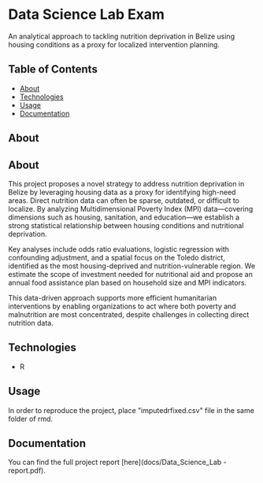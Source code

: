 # Data Science Lab Exam
An analytical approach to tackling nutrition deprivation in Belize using housing conditions as a proxy for localized intervention planning.

## Table of Contents
- [About](#about)
- [Technologies](#technologies)
- [Usage](#usage)
- [Documentation](#documentation)


## About

## About

This project proposes a novel strategy to address nutrition deprivation in Belize by leveraging housing data as a proxy for identifying high-need areas. Direct nutrition data can often be sparse, outdated, or difficult to localize. By analyzing Multidimensional Poverty Index (MPI) data—covering dimensions such as housing, sanitation, and education—we establish a strong statistical relationship between housing conditions and nutritional deprivation.

Key analyses include odds ratio evaluations, logistic regression with confounding adjustment, and a spatial focus on the Toledo district, identified as the most housing-deprived and nutrition-vulnerable region. We estimate the scope of investment needed for nutritional aid and propose an annual food assistance plan based on household size and MPI indicators.

This data-driven approach supports more efficient humanitarian interventions by enabling organizations to act where both poverty and malnutrition are most concentrated, despite challenges in collecting direct nutrition data.

## Technologies
- R

## Usage

In order to reproduce the project, place "imputedrfixed.csv" file in the same folder of rmd.

## Documentation

You can find the full project report [here](docs/Data_Science_Lab - report.pdf).
